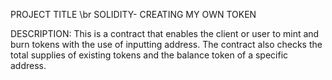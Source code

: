 PROJECT TITLE \br SOLIDITY- CREATING MY OWN TOKEN

DESCRIPTION:
  This is a contract that enables the client or user to mint and burn tokens with the use of inputting address. The contract also 
checks the total supplies of existing tokens and the balance token of a specific address. 
